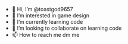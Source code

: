 - 👋 Hi, I’m @toastgod9657
- 👀 I’m interested in game design
- 🌱 I’m currently learning code
- 💞️ I’m looking to collaborate on learning code
- 📫 How to reach me dm me
